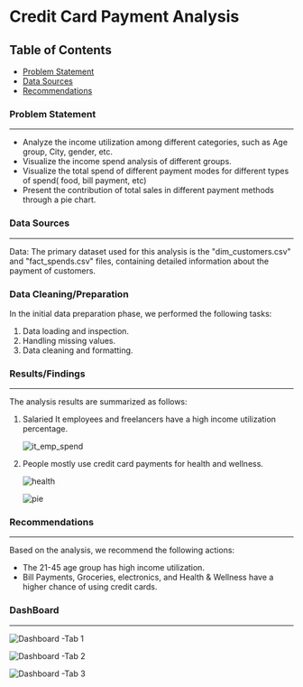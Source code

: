# Credit Card Payment Analysis

## Table of Contents

- [Problem Statement](#problem-statement)
- [Data Sources](#data-sources)
- [Recommendations](#recommendations)


### Problem Statement
---

- Analyze the income utilization among different categories, such as Age group, City, gender, etc.
- Visualize the income spend analysis of different groups.
- Visualize the total spend of different payment modes for different types of spend( food, bill payment, etc)
- Present the contribution of total sales in different payment methods through a pie chart.



### Data Sources
---

Data: The primary dataset used for this analysis is the "dim_customers.csv" and "fact_spends.csv" files, containing detailed information about the payment of customers.


### Data Cleaning/Preparation

In the initial data preparation phase, we performed the following tasks:
1. Data loading and inspection.
2. Handling missing values.
3. Data cleaning and formatting.


### Results/Findings
---

The analysis results are summarized as follows:
1. Salaried It employees and freelancers have a high income utilization percentage.
   
     ![it_emp_spend](https://github.com/AkhileshJayanJ/Data-Anaysis-Python/assets/160492546/be9c6c60-33e0-4a42-92cd-e26a5ec976d5)

2. People mostly use credit card payments for health and wellness.
   
     ![health](https://github.com/AkhileshJayanJ/Data-Anaysis-Python/assets/160492546/783023db-f7fc-44e7-9625-66e498f4770f)
      
     ![pie](https://github.com/AkhileshJayanJ/Data-Anaysis-Python/assets/160492546/aae68590-a138-4969-bf6c-81f173b74ec3)




### Recommendations
---

Based on the analysis, we recommend the following actions:
- The 21-45  age group has high income utilization.
- Bill Payments, Groceries, electronics, and Health & Wellness have a higher chance of using credit cards.
  


### DashBoard
---

   ![Dashboard -Tab 1](https://github.com/AkhileshJayanJ/Data-Anaysis-Python/assets/160492546/ac4edab5-358c-4e32-8294-fd349a7dd4a6)

   ![Dashboard -Tab 2](https://github.com/AkhileshJayanJ/Data-Anaysis-Python/assets/160492546/cac01ce6-a3e6-4cb1-a058-0bed9687e62e)

   ![Dashboard -Tab 3](https://github.com/AkhileshJayanJ/Data-Anaysis-Python/assets/160492546/24eb562c-84da-46d1-9f87-e677eac561b0)
